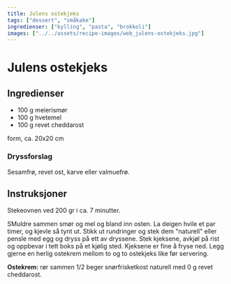 ```yaml
---
title: Julens ostekjeks
tags: ["dessert", "småkake"]
ingredienser: ["kylling", "pasta", "brokkoli"]
images: ["../../assets/recipe-images/web_julens-ostekjeks.jpg"]
---
```


# Julens ostekjeks

## Ingredienser

- 100 g meierismør
- 100 g hvetemel
- 100 g revet cheddarost

form, ca. 20x20 cm

### Dryssforslag

Sesamfrø, revet ost, karve eller valmuefrø.

## Instruksjoner

Stekeovnen ved 200 gr i ca. 7 minutter.

SMuldre sammen smør og mel og bland inn osten. La deigen hvile et par timer, og kjevle så tynt ut. Stikk ut rundringer og stek dem "naturell" eller pensle med egg og dryss på ett av dryssene. Stek kjeksene, avkjøl på rist og oppbevar i tett boks på et kjølig sted. Kjeksene er fine å fryse ned. Legg gjerne en herlig ostekrem mellom to og to ostekjeks like før servering.

**Ostekrem:** rør sammen 1/2 beger snørfrisketkost naturell med 0 g revet cheddarost.
